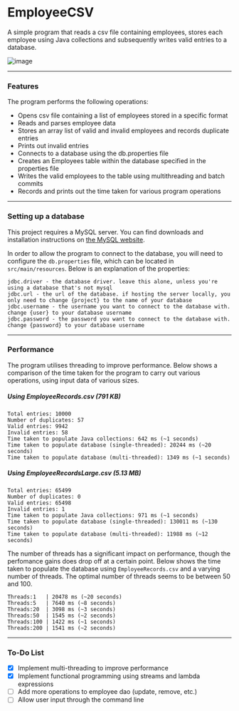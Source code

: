 # EmployeeCSV

A simple program that reads a csv file containing employees, stores each employee using Java collections and subsequently writes valid entries to a database.

![image](https://user-images.githubusercontent.com/11021728/136734178-92e3546b-5635-446b-890a-7392b66a48f7.png)

---

### Features

The program performs the following operations:
- Opens csv file containing a list of employees stored in a specific format
- Reads and parses employee data
- Stores an array list of valid and invalid employees and records duplicate entries
- Prints out invalid entries
- Connects to a database using the db.properties file
- Creates an Employees table within the database specified in the properties file
- Writes the valid employees to the table using multithreading and batch commits
- Records and prints out the time taken for various program operations

---

### Setting up a database

This project requires a MySQL server. You can find downloads and installation instructions on [the MySQL website](https://dev.mysql.com/downloads/mysql/).

In order to allow the program to connect to the database, you will need to configure the `db.properties` file, which can be located in `src/main/resources`. Below is an explanation of the properties:

```
jdbc.driver - the database driver. leave this alone, unless you're using a database that's not mysql
jdbc.url - the url of the database. if hosting the server locally, you only need to change {project} to the name of your database
jdbc.username - the username you want to connect to the database with. change {user} to your database username
jdbc.password - the password you want to connect to the database with. change {password} to your database username
```

---

### Performance

The program utilises threading to improve performance. Below shows a comparison of the time taken for the program to carry out various operations, using input data of various sizes.

##### Using EmployeeRecords.csv (791 KB)
```
Total entries: 10000
Number of duplicates: 57
Valid entries: 9942
Invalid entries: 58
Time taken to populate Java collections: 642 ms (~1 seconds)
Time taken to populate database (single-threaded): 20244 ms (~20 seconds)
Time taken to populate database (multi-threaded): 1349 ms (~1 seconds)
```

##### Using EmployeeRecordsLarge.csv (5.13 MB)
```
Total entries: 65499
Number of duplicates: 0
Valid entries: 65498
Invalid entries: 1
Time taken to populate Java collections: 971 ms (~1 seconds)
Time taken to populate database (single-threaded): 130011 ms (~130 seconds)
Time taken to populate database (multi-threaded): 11988 ms (~12 seconds)
```
The number of threads has a significant impact on performance, though the perfomance gains does drop off at a certain point. Below shows the time taken to populate the database using `EmployeeRecords.csv` and a varying number of threads. The optimal number of threads seems to be between 50 and 100.
```
Threads:1   | 20478 ms (~20 seconds)
Threads:5   | 7640 ms (~8 seconds)
Threads:20  | 3098 ms (~3 seconds)
Threads:50  | 1545 ms (~2 seconds)
Threads:100 | 1422 ms (~1 seconds)
Threads:200 | 1541 ms (~2 seconds)
```

---

### To-Do List

- [x] Implement multi-threading to improve performance
- [x] Implement functional programming using streams and lambda expressions
- [ ] Add more operations to employee dao (update, remove, etc.)
- [ ] Allow user input through the command line
